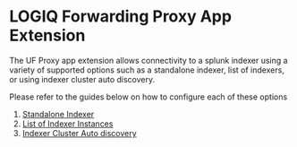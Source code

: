 # LOGIQ Forwarding Proxy App Extension

The UF Proxy app extension allows connectivity to a splunk indexer using a variety of supported options such as a standalone indexer, list of indexers, or using indexer cluster auto discovery.

Please refer to the guides below on how to configure each of these options

1. [Standalone Indexer](../../flow-management/data-transformation.md)
2. [List of Indexer Instances](list-of-indexer-instances.md)
3. [Indexer Cluster Auto discovery](indexer-discovery.md)
